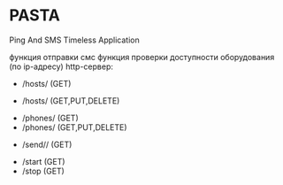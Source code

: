 # PASTA
Ping And SMS Timeless Application 

функция отправки смс
функция проверки доступности оборудования (по ip-адресу)
http-сервер:
- /hosts/ (GET)
+ /hosts/<ip> (GET,PUT,DELETE) 
- /phones/ (GET)
- /phones/<phone> (GET,PUT,DELETE)
+ /send/<phone>/<message> (GET) 
- /start (GET)
- /stop (GET)
